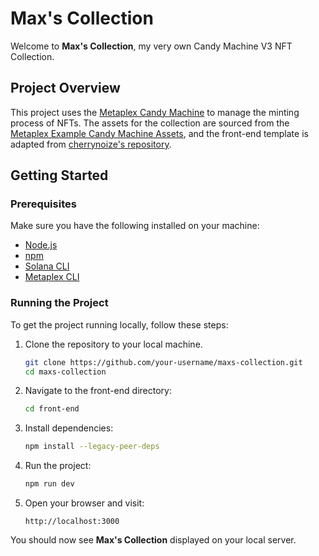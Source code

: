 # Max's Collection

Welcome to **Max's Collection**, my very own Candy Machine V3 NFT Collection.

## Project Overview

This project uses the [Metaplex Candy Machine](https://docs.metaplex.com/) to manage the minting process of NFTs. The assets for the collection are sourced from the [Metaplex Example Candy Machine Assets](https://github.com/metaplex-foundation/example-candy-machine-assets/tree/main/assets), and the front-end template is adapted from [cherrynoize's repository](https://github.com/cherrynoize/).

## Getting Started

### Prerequisites

Make sure you have the following installed on your machine:

- [Node.js](https://nodejs.org/)
- [npm](https://www.npmjs.com/)
- [Solana CLI](https://docs.solana.com/cli/install-solana-cli-tools)
- [Metaplex CLI](https://docs.metaplex.com/candy-machine-v2/getting-started)

### Running the Project

To get the project running locally, follow these steps:

1. Clone the repository to your local machine.

    ```bash
    git clone https://github.com/your-username/maxs-collection.git
    cd maxs-collection
    ```

2. Navigate to the front-end directory:

    ```bash
    cd front-end
    ```

3. Install dependencies:

    ```bash
    npm install --legacy-peer-deps
    ```

4. Run the project:

    ```bash
    npm run dev
    ```

5. Open your browser and visit:

    ```
    http://localhost:3000
    ```

You should now see **Max's Collection** displayed on your local server.

